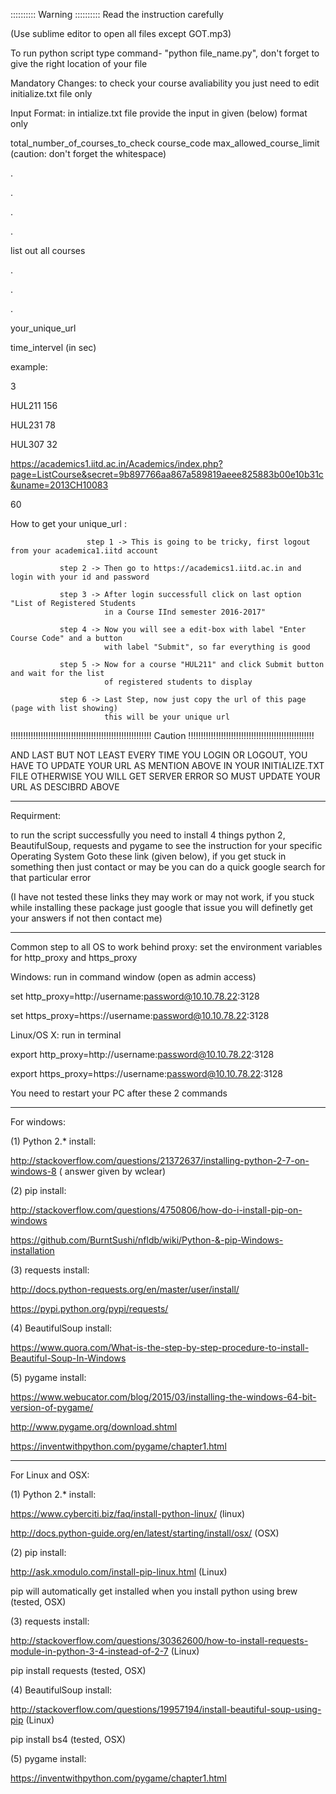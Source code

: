 :::::::::: Warning :::::::::: Read the instruction carefully

(Use sublime editor to open all files except GOT.mp3)

To run python script type command- "python file_name.py", don't forget to give the right location of your file

Mandatory Changes:    to check your course avaliability you just need to edit initialize.txt file only

Input Format:   in intialize.txt file provide the input in given (below) format only

total_number_of_courses_to_check
course_code max_allowed_course_limit (caution: don't forget the whitespace)

.

.

.

.

list out all courses

.

.

.

your_unique_url

time_intervel (in sec)

example:

3

HUL211 156

HUL231 78

HUL307 32

https://academics1.iitd.ac.in/Academics/index.php?page=ListCourse&secret=9b897766aa867a589819aeee825883b00e10b31c&uname=2013CH10083

60

How to get your unique_url :  
			   
			         step 1 -> This is going to be tricky, first logout from your academica1.iitd account

               step 2 -> Then go to https://academics1.iitd.ac.in and login with your id and password
               
               step 3 -> After login successfull click on last option "List of Registered Students 
                         in a Course IInd semester 2016-2017"
               
               step 4 -> Now you will see a edit-box with label "Enter Course Code" and a button 
                         with label "Submit", so far everything is good
               
               step 5 -> Now for a course "HUL211" and click Submit button and wait for the list 
                         of registered students to display
               
               step 6 -> Last Step, now just copy the url of this page (page with list showing) 
                         this will be your unique url


!!!!!!!!!!!!!!!!!!!!!!!!!!!!!!!!!!!!!!!!!!!!!!!!!!!!!!!! Caution !!!!!!!!!!!!!!!!!!!!!!!!!!!!!!!!!!!!!!!!!!!!!!!!!!

AND LAST BUT NOT LEAST EVERY TIME YOU LOGIN OR LOGOUT, YOU HAVE TO UPDATE YOUR URL AS MENTION ABOVE IN YOUR INITIALIZE.TXT FILE OTHERWISE YOU WILL GET SERVER ERROR SO MUST UPDATE YOUR URL AS DESCIBRD ABOVE

----------------------------------------------------------------------

Requirment:


 to run the script successfully you need to install 4 things python 2, BeautifulSoup, requests and pygame 
 to see the instruction for your specific Operating System Goto these  link (given below), if you get stuck in 
 something then just contact or may be you can do a quick google search for that particular error 
 
 (I have not tested these links they may work or may not work, if you stuck while installing these package just 
 google that issue you will definetly get your answers if not then contact me)


----------------------------------------------------------------------

Common step to all OS to work behind proxy:  		set the environment variables for http_proxy and https_proxy

Windows: 			run in command window (open as admin access)

set http_proxy=http://username:password@10.10.78.22:3128

set https_proxy=https://username:password@10.10.78.22:3128


Linux/OS X: 				run in terminal

export http_proxy=http://username:password@10.10.78.22:3128

export https_proxy=https://username:password@10.10.78.22:3128


You need to restart your PC after these 2 commands

----------------------------------------------------------------------

For windows:


(1) Python 2.* install: 

http://stackoverflow.com/questions/21372637/installing-python-2-7-on-windows-8 ( answer given by wclear)

(2) pip install:

http://stackoverflow.com/questions/4750806/how-do-i-install-pip-on-windows

https://github.com/BurntSushi/nfldb/wiki/Python-&-pip-Windows-installation

(3) requests install:

http://docs.python-requests.org/en/master/user/install/

https://pypi.python.org/pypi/requests/

(4) BeautifulSoup install:

https://www.quora.com/What-is-the-step-by-step-procedure-to-install-Beautiful-Soup-In-Windows

(5) pygame install:

https://www.webucator.com/blog/2015/03/installing-the-windows-64-bit-version-of-pygame/

http://www.pygame.org/download.shtml

https://inventwithpython.com/pygame/chapter1.html

----------------------------------------------------------------------
For Linux and OSX:

(1) Python 2.* install: 

https://www.cyberciti.biz/faq/install-python-linux/ (linux)

http://docs.python-guide.org/en/latest/starting/install/osx/ (OSX)

(2) pip install:

http://ask.xmodulo.com/install-pip-linux.html (Linux)

pip will automatically get installed when you install python using brew (tested, OSX)

(3) requests install:

http://stackoverflow.com/questions/30362600/how-to-install-requests-module-in-python-3-4-instead-of-2-7  (Linux)

pip install requests (tested, OSX)

(4) BeautifulSoup install:

http://stackoverflow.com/questions/19957194/install-beautiful-soup-using-pip (Linux)

pip install bs4 (tested, OSX)

(5) pygame install:

https://inventwithpython.com/pygame/chapter1.html
